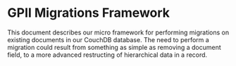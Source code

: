 # GPII Migrations Framework

This document describes our micro framework for performing migrations on existing documents
in our CouchDB database. The need to perform a migration could result from something as simple
as removing a document field, to a more advanced restructing of hierarchical data in a record.
